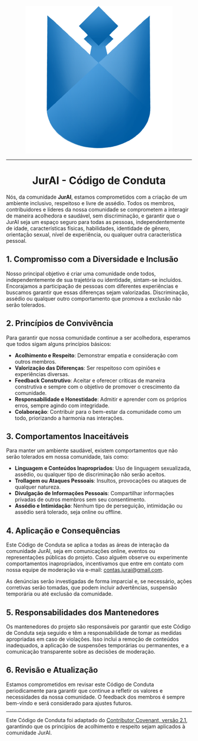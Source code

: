 <p align="center">
  <img src="./assets/img/jurai-git.png"/>
</p>

---

<h1 align="center"> JurAI - Código de Conduta </h1>

Nós, da comunidade **JurAI**, estamos comprometidos com a criação de um ambiente inclusivo, respeitoso e livre de assédio. Todos os membros, contribuidores e líderes da nossa comunidade se comprometem a interagir de maneira acolhedora e saudável, sem discriminação, e garantir que o JurAI seja um espaço seguro para todas as pessoas, independentemente de idade, características físicas, habilidades, identidade de gênero, orientação sexual, nível de experiência, ou qualquer outra característica pessoal.

## 1. Compromisso com a Diversidade e Inclusão

Nosso principal objetivo é criar uma comunidade onde todos, independentemente de sua trajetória ou identidade, sintam-se incluídos. Encorajamos a participação de pessoas com diferentes experiências e buscamos garantir que essas diferenças sejam valorizadas. Discriminação, assédio ou qualquer outro comportamento que promova a exclusão não serão tolerados.

## 2. Princípios de Convivência

Para garantir que nossa comunidade continue a ser acolhedora, esperamos que todos sigam alguns princípios básicos:

- **Acolhimento e Respeito**: Demonstrar empatia e consideração com outros membros.
- **Valorização das Diferenças**: Ser respeitoso com opiniões e experiências diversas.
- **Feedback Construtivo**: Aceitar e oferecer críticas de maneira construtiva e sempre com o objetivo de promover o crescimento da comunidade.
- **Responsabilidade e Honestidade**: Admitir e aprender com os próprios erros, sempre agindo com integridade.
- **Colaboração**: Contribuir para o bem-estar da comunidade como um todo, priorizando a harmonia nas interações.

## 3. Comportamentos Inaceitáveis

Para manter um ambiente saudável, existem comportamentos que não serão tolerados em nossa comunidade, tais como:

- **Linguagem e Conteúdos Inapropriados**: Uso de linguagem sexualizada, assédio, ou qualquer tipo de discriminação não serão aceitos.
- **Trollagem ou Ataques Pessoais**: Insultos, provocações ou ataques de qualquer natureza.
- **Divulgação de Informações Pessoais**: Compartilhar informações privadas de outros membros sem seu consentimento.
- **Assédio e Intimidação**: Nenhum tipo de perseguição, intimidação ou assédio será tolerado, seja online ou offline.

## 4. Aplicação e Consequências

Este Código de Conduta se aplica a todas as áreas de interação da comunidade JurAI, seja em comunicações online, eventos ou representações públicas do projeto. Caso alguém observe ou experimente comportamentos inapropriados, incentivamos que entre em contato com nossa equipe de moderação via e-mail: [contas.jurai@gmail.com](mailto:contas.jurai@gmail.com).

As denúncias serão investigadas de forma imparcial e, se necessário, ações corretivas serão tomadas, que podem incluir advertências, suspensão temporária ou até exclusão da comunidade.

## 5. Responsabilidades dos Mantenedores

Os mantenedores do projeto são responsáveis por garantir que este Código de Conduta seja seguido e têm a responsabilidade de tomar as medidas apropriadas em caso de violações. Isso inclui a remoção de conteúdos inadequados, a aplicação de suspensões temporárias ou permanentes, e a comunicação transparente sobre as decisões de moderação.

## 6. Revisão e Atualização

Estamos comprometidos em revisar este Código de Conduta periodicamente para garantir que continue a refletir os valores e necessidades da nossa comunidade. O feedback dos membros é sempre bem-vindo e será considerado para ajustes futuros.

---

Este Código de Conduta foi adaptado do [Contributor Covenant, versão 2.1](https://www.contributor-covenant.org/version/2/1/code_of_conduct.html), garantindo que os princípios de acolhimento e respeito sejam aplicados à comunidade JurAI.
